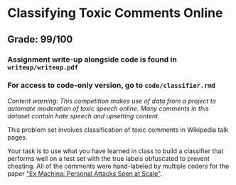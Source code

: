 #  Classifying Toxic Comments Online

## Grade: 99/100

### Assignment write-up alongside code is found in `writeup/writeup.pdf`
### For access to code-only version, go to `code/classifier.rmd`

*Content warning: This competition makes use of data from a project to automate moderation of toxic speech online. Many comments in this dataset contain hate speech and upsetting content.*

This problem set involves classification of toxic comments in Wikipedia talk pages.

Your task is to use what you have learned in class to build a classifier that performs well on a test set with the true labels obfuscated to prevent cheating. All of the comments were hand-labeled by multiple coders for the paper ["Ex Machina: Personal Attacks Seen at Scale"](https://arxiv.org/abs/1610.08914).
